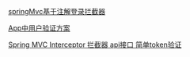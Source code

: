 [springMvc基于注解登录拦截器](http://www.cnblogs.com/binz/p/6564606.html)

[App中用户验证方案](http://www.dczou.com/viemall/434.html)

[Spring MVC Interceptor 拦截器 api接口 简单token验证](http://blog.csdn.net/edward9145/article/details/18701541)
